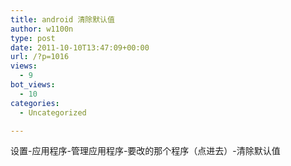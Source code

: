 ```yaml
---
title: android 清除默认值
author: w1100n
type: post
date: 2011-10-10T13:47:09+00:00
url: /?p=1016
views:
  - 9
bot_views:
  - 10
categories:
  - Uncategorized

---
```

设置-应用程序-管理应用程序-要改的那个程序（点进去）-清除默认值